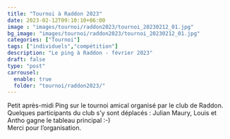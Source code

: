 ```yaml
---
title: "Tournoi à Raddon 2023"
date: 2023-02-12T09:10:10+06:00
image : "images/tournoi/raddon2023/tournoi_20230212_01.jpg"
bg_image: "images/tournoi/raddon2023/tournoi_20230212_01.jpg"
categories: ["Tournoi"]
tags: ["individuels","compétition"]
description: "Le ping à Raddon - février 2023"
draft: false
type: "post"
carrousel:
  enable: true
  folder: "tournoi/raddon2023/"
---
```


Petit après-midi Ping sur le tournoi amical organisé par le club de Raddon. 
<br>
Quelques participants du club s’y sont déplacés :
 Julian Maury, Louis et Antho gagne le tableau principal :-)
 <br>
Merci pour l’organisation.
